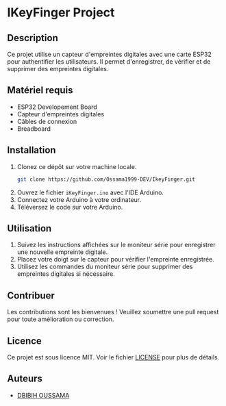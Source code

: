 # IKeyFinger Project

## Description
Ce projet utilise un capteur d'empreintes digitales avec une carte ESP32 pour authentifier les utilisateurs. Il permet d'enregistrer, de vérifier et de supprimer des empreintes digitales.

## Matériel requis
- ESP32 Developement Board
- Capteur d'empreintes digitales
- Câbles de connexion
- Breadboard

## Installation
1. Clonez ce dépôt sur votre machine locale.
    ```sh
    git clone https://github.com/Ossama1999-DEV/IkeyFinger.git
    ```
2. Ouvrez le fichier `iKeyFinger.ino` avec l'IDE Arduino.
3. Connectez votre Arduino à votre ordinateur.
4. Téléversez le code sur votre Arduino.

## Utilisation
1. Suivez les instructions affichées sur le moniteur série pour enregistrer une nouvelle empreinte digitale.
2. Placez votre doigt sur le capteur pour vérifier l'empreinte enregistrée.
3. Utilisez les commandes du moniteur série pour supprimer des empreintes digitales si nécessaire.

## Contribuer
Les contributions sont les bienvenues ! Veuillez soumettre une pull request pour toute amélioration ou correction.

## Licence
Ce projet est sous licence MIT. Voir le fichier [LICENSE](LICENSE) pour plus de détails.

## Auteurs
- [DBIBIH OUSSAMA](https://github.com/Ossama1999-DEV)

